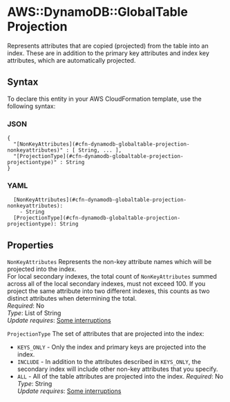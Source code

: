 # AWS::DynamoDB::GlobalTable Projection<a name="aws-properties-dynamodb-globaltable-projection"></a>

Represents attributes that are copied \(projected\) from the table into an index\. These are in addition to the primary key attributes and index key attributes, which are automatically projected\.

## Syntax<a name="aws-properties-dynamodb-globaltable-projection-syntax"></a>

To declare this entity in your AWS CloudFormation template, use the following syntax:

### JSON<a name="aws-properties-dynamodb-globaltable-projection-syntax.json"></a>

```
{
  "[NonKeyAttributes](#cfn-dynamodb-globaltable-projection-nonkeyattributes)" : [ String, ... ],
  "[ProjectionType](#cfn-dynamodb-globaltable-projection-projectiontype)" : String
}
```

### YAML<a name="aws-properties-dynamodb-globaltable-projection-syntax.yaml"></a>

```
  [NonKeyAttributes](#cfn-dynamodb-globaltable-projection-nonkeyattributes): 
    - String
  [ProjectionType](#cfn-dynamodb-globaltable-projection-projectiontype): String
```

## Properties<a name="aws-properties-dynamodb-globaltable-projection-properties"></a>

`NonKeyAttributes`  <a name="cfn-dynamodb-globaltable-projection-nonkeyattributes"></a>
Represents the non\-key attribute names which will be projected into the index\.  
For local secondary indexes, the total count of `NonKeyAttributes` summed across all of the local secondary indexes, must not exceed 100\. If you project the same attribute into two different indexes, this counts as two distinct attributes when determining the total\.  
*Required*: No  
*Type*: List of String  
*Update requires*: [Some interruptions](https://docs.aws.amazon.com/AWSCloudFormation/latest/UserGuide/using-cfn-updating-stacks-update-behaviors.html#update-some-interrupt)

`ProjectionType`  <a name="cfn-dynamodb-globaltable-projection-projectiontype"></a>
The set of attributes that are projected into the index:  
+  `KEYS_ONLY` \- Only the index and primary keys are projected into the index\.
+  `INCLUDE` \- In addition to the attributes described in `KEYS_ONLY`, the secondary index will include other non\-key attributes that you specify\.
+  `ALL` \- All of the table attributes are projected into the index\.
*Required*: No  
*Type*: String  
*Update requires*: [Some interruptions](https://docs.aws.amazon.com/AWSCloudFormation/latest/UserGuide/using-cfn-updating-stacks-update-behaviors.html#update-some-interrupt)